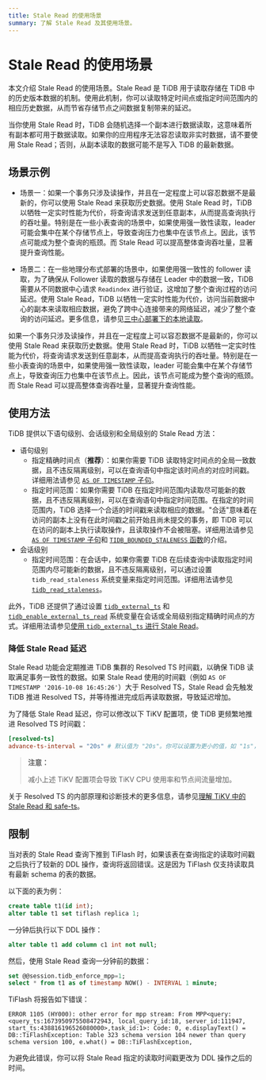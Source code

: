 ```yaml
---
title: Stale Read 的使用场景
summary: 了解 Stale Read 及其使用场景。
---
```


# Stale Read 的使用场景

本文介绍 Stale Read 的使用场景。Stale Read 是 TiDB 用于读取存储在 TiDB 中的历史版本数据的机制。使用此机制，你可以读取特定时间点或指定时间范围内的相应历史数据，从而节省存储节点之间数据复制带来的延迟。

当你使用 Stale Read 时，TiDB 会随机选择一个副本进行数据读取，这意味着所有副本都可用于数据读取。如果你的应用程序无法容忍读取非实时数据，请不要使用 Stale Read；否则，从副本读取的数据可能不是写入 TiDB 的最新数据。

## 场景示例

<CustomContent platform="tidb">

+ 场景一：如果一个事务只涉及读操作，并且在一定程度上可以容忍数据不是最新的，你可以使用 Stale Read 来获取历史数据。使用 Stale Read 时，TiDB 以牺牲一定实时性能为代价，将查询请求发送到任意副本，从而提高查询执行的吞吐量。特别是在一些小表查询的场景中，如果使用强一致性读取，leader 可能会集中在某个存储节点上，导致查询压力也集中在该节点上。因此，该节点可能成为整个查询的瓶颈。而 Stale Read 可以提高整体查询吞吐量，显著提升查询性能。

+ 场景二：在一些地理分布式部署的场景中，如果使用强一致性的 follower 读取，为了确保从 Follower 读取的数据与存储在 Leader 中的数据一致，TiDB 需要从不同数据中心请求 `Readindex` 进行验证，这增加了整个查询过程的访问延迟。使用 Stale Read，TiDB 以牺牲一定实时性能为代价，访问当前数据中心的副本来读取相应数据，避免了跨中心连接带来的网络延迟，减少了整个查询的访问延迟。更多信息，请参见[三中心部署下的本地读取](/best-practices/three-dc-local-read.md)。

</CustomContent>

<CustomContent platform="tidb-cloud">

如果一个事务只涉及读操作，并且在一定程度上可以容忍数据不是最新的，你可以使用 Stale Read 来获取历史数据。使用 Stale Read 时，TiDB 以牺牲一定实时性能为代价，将查询请求发送到任意副本，从而提高查询执行的吞吐量。特别是在一些小表查询的场景中，如果使用强一致性读取，leader 可能会集中在某个存储节点上，导致查询压力也集中在该节点上。因此，该节点可能成为整个查询的瓶颈。而 Stale Read 可以提高整体查询吞吐量，显著提升查询性能。

</CustomContent>

## 使用方法

TiDB 提供以下语句级别、会话级别和全局级别的 Stale Read 方法：

- 语句级别
    - 指定精确时间点（**推荐**）：如果你需要 TiDB 读取特定时间点的全局一致数据，且不违反隔离级别，可以在查询语句中指定该时间点的对应时间戳。详细用法请参见 [`AS OF TIMESTAMP` 子句](/as-of-timestamp.md#语法)。
    - 指定时间范围：如果你需要 TiDB 在指定时间范围内读取尽可能新的数据，且不违反隔离级别，可以在查询语句中指定时间范围。在指定的时间范围内，TiDB 选择一个合适的时间戳来读取相应的数据。"合适"意味着在访问的副本上没有在此时间戳之前开始且尚未提交的事务，即 TiDB 可以在访问的副本上执行读取操作，且读取操作不会被阻塞。详细用法请参见 [`AS OF TIMESTAMP` 子句](/as-of-timestamp.md#语法)和 [`TIDB_BOUNDED_STALENESS` 函数](/as-of-timestamp.md#语法)的介绍。
- 会话级别
    - 指定时间范围：在会话中，如果你需要 TiDB 在后续查询中读取指定时间范围内尽可能新的数据，且不违反隔离级别，可以通过设置 `tidb_read_staleness` 系统变量来指定时间范围。详细用法请参见 [`tidb_read_staleness`](/tidb-read-staleness.md)。

此外，TiDB 还提供了通过设置 [`tidb_external_ts`](/system-variables.md#tidb_external_ts-new-in-v640) 和 [`tidb_enable_external_ts_read`](/system-variables.md#tidb_enable_external_ts_read-new-in-v640) 系统变量在会话或全局级别指定精确时间点的方式。详细用法请参见[使用 `tidb_external_ts` 进行 Stale Read](/tidb-external-ts.md)。

### 降低 Stale Read 延迟

Stale Read 功能会定期推进 TiDB 集群的 Resolved TS 时间戳，以确保 TiDB 读取满足事务一致性的数据。如果 Stale Read 使用的时间戳（例如 `AS OF TIMESTAMP '2016-10-08 16:45:26'`）大于 Resolved TS，Stale Read 会先触发 TiDB 推进 Resolved TS，并等待推进完成后再读取数据，导致延迟增加。

为了降低 Stale Read 延迟，你可以修改以下 TiKV 配置项，使 TiDB 更频繁地推进 Resolved TS 时间戳：

```toml
[resolved-ts]
advance-ts-interval = "20s" # 默认值为 "20s"。你可以设置为更小的值，如 "1s"，以更频繁地推进 Resolved TS 时间戳。
```

> **注意：**
>
> 减小上述 TiKV 配置项会导致 TiKV CPU 使用率和节点间流量增加。

<CustomContent platform="tidb">

关于 Resolved TS 的内部原理和诊断技术的更多信息，请参见[理解 TiKV 中的 Stale Read 和 safe-ts](/troubleshoot-stale-read.md)。

</CustomContent>

## 限制

当对表的 Stale Read 查询下推到 TiFlash 时，如果该表在查询指定的读取时间戳之后执行了较新的 DDL 操作，查询将返回错误。这是因为 TiFlash 仅支持读取具有最新 schema 的表的数据。

以下面的表为例：

```sql
create table t1(id int);
alter table t1 set tiflash replica 1;
```

一分钟后执行以下 DDL 操作：

```sql
alter table t1 add column c1 int not null;
```

然后，使用 Stale Read 查询一分钟前的数据：

```sql
set @@session.tidb_enforce_mpp=1;
select * from t1 as of timestamp NOW() - INTERVAL 1 minute;
```

TiFlash 将报告如下错误：

```
ERROR 1105 (HY000): other error for mpp stream: From MPP<query:<query_ts:1673950975508472943, local_query_id:18, server_id:111947, start_ts:438816196526080000>,task_id:1>: Code: 0, e.displayText() = DB::TiFlashException: Table 323 schema version 104 newer than query schema version 100, e.what() = DB::TiFlashException,
```

为避免此错误，你可以将 Stale Read 指定的读取时间戳更改为 DDL 操作之后的时间。
